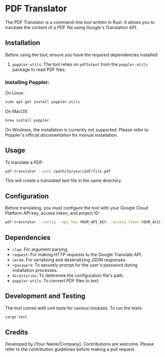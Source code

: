 
# PDF Translator

The PDF Translator is a command-line tool written in Rust. It allows you to translate the content of a PDF file using Google's Translation API.

## Installation

Before using the tool, ensure you have the required dependencies installed:

1. `poppler-utils`: The tool relies on `pdftotext` from the `poppler-utils` package to read PDF files.

### Installing Poppler:

On Linux:

```bash
sudo apt-get install poppler-utils
```

On MacOS:

```bash
brew install poppler
```

On Windows, the installation is currently not supported. Please refer to Poppler's official documentation for manual installation.

## Usage

To translate a PDF:

```bash
pdf-translator --path /path/to/your/pdf/file.pdf
```

This will create a translated text file in the same directory.

## Configuration

Before translating, you must configure the tool with your Google Cloud Platform API key, access token, and project ID:

```bash
pdf-translator --config --api_key YOUR_API_KEY --access_token YOUR_ACCESS_TOKEN --project_id YOUR_PROJECT_ID
```

## Dependencies

- `clap`: For argument parsing.
- `reqwest`: For making HTTP requests to the Google Translate API.
- `serde`: For serializing and deserializing JSON responses.
- `rpassword`: To securely prompt for the user's password during installation processes.
- `directories`: To determine the configuration file's path.
- `poppler-utils`: To convert PDF files to text.

## Development and Testing

The tool comes with unit tests for various modules. To run the tests:

```bash
cargo test
```

## Credits

Developed by [Your Name/Company]. Contributions are welcome. Please refer to the contribution guidelines before making a pull request.
